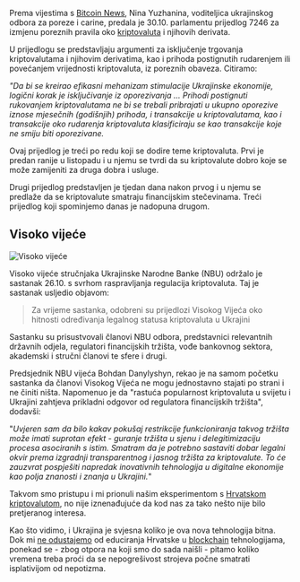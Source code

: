 Prema vijestima s [Bitcoin News](https://news.bitcoin.com/ukraine-drafts-law-exempt-cryptocurrency-income-profits-taxation/), Nina Yuzhanina, voditeljica ukrajinskog odbora za poreze i carine, predala je 30.10. parlamentu prijedlog 7246 za izmjenu poreznih pravila oko [kriptovaluta](https://bitfalls.com/hr/2017/08/20/cryptocurrency/) i njihovih derivata.

U prijedlogu se predstavljaju argumenti za isključenje trgovanja kriptovalutama i njihovim derivatima, kao i prihoda postignutih rudarenjem ili povećanjem vrijednosti kriptovaluta, iz poreznih obaveza. Citiramo:

_"Da bi se kreirao efikasni mehanizam stimulacije Ukrajinske ekonomije, logični korak je isključivanje iz oporezivanja ... Prihodi postignuti rukovanjem kriptovalutama ne bi se trebali pribrajati u ukupno oporezive iznose mjesečnih (godišnjih) prihoda, i transakcije u kriptovalutama, kao i transakcije oko rudarenja kriptovaluta klasificiraju se kao transakcije koje ne smiju biti oporezivane._

Ovaj prijedlog je treći po redu koji se dodire teme kriptovaluta. Prvi je predan ranije u listopadu i u njemu se tvrdi da su kriptovalute dobro koje se može zamijeniti za druga dobra i usluge.

Drugi prijedlog predstavljen je tjedan dana nakon prvog i u njemu se predlaže da se kriptovalute smatraju financijskim stečevinama. Treći prijedlog koji spominjemo danas je nadopuna drugom.

## Visoko vijeće

![Visoko vijeće](https://bitfalls.com/wp-content/uploads/2017/11/01.png)

Visoko vijeće stručnjaka Ukrajinske Narodne Banke (NBU) održalo je sastanak 26.10. s svrhom raspravljanja regulacija kriptovaluta. Taj je sastanak usljedio objavom:

> Za vrijeme sastanka, odobreni su prijedlozi Visokog Vijeća oko hitnosti određivanja legalnog statusa kriptovaluta u Ukrajini

Sastanku su prisustvovali članovi NBU odbora, predstavnici relevantnih državnih odjela, regulatori financijskih tržišta, vođe bankovnog sektora, akademski i stručni članovi te sfere i drugi.

Predsjednik NBU vijeća Bohdan Danylyshyn, rekao je na samom početku sastanka da članovi Visokog Vijeća ne mogu jednostavno stajati po strani i ne činiti ništa. Napomenuo je da "rastuća popularnost kriptovaluta u svijetu i Ukrajini zahtjeva prikladni odgovor od regulatora financijskih tržišta", dodavši:

"_Uvjeren sam da bilo kakav pokušaj restrikcije funkcioniranja takvog tržišta može imati suprotan efekt - guranje tržišta u sjenu i delegitimizaciju procesa asociranih s istim. Smatram da je potrebno sastaviti dobar legalni okvir prema izgradnji transparentnog i jasnog tržišta za kriptovalute. To će zauzvrat pospješiti napredak inovativnih tehnologija u digitalne ekonomije kao polja znanosti i znanja u Ukrajini._"

Takvom smo pristupu i mi prionuli našim eksperimentom s [Hrvatskom kriptovalutom](https://bitfalls.com/hr/2017/10/31/dkuna-use-case-government-cryptocurrency-option/), no nije iznenađujuće da kod nas za tako nešto nije bilo pretjeranog interesa.

Kao što vidimo, i Ukrajina je svjesna koliko je ova nova tehnologija bitna. Dok mi [ne odustajemo](http://blockconf.io) od educiranja Hrvatske u [blockchain](https://bitfalls.com/hr/2017/08/20/blockchain-explained-blockchain-works/) tehnologijama, ponekad se - zbog otpora na koji smo do sada naišli - pitamo koliko vremena treba proći da se nepogrešivost strojeva počne smatrati isplativijom od nepotizma.